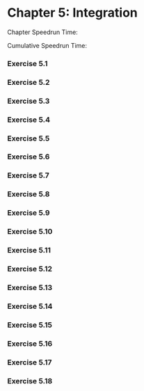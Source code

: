 # Chapter 5: Integration

Chapter Speedrun Time:

Cumulative Speedrun Time:

### Exercise 5.1



### Exercise 5.2



### Exercise 5.3



### Exercise 5.4



### Exercise 5.5



### Exercise 5.6



### Exercise 5.7



### Exercise 5.8



### Exercise 5.9



### Exercise 5.10



### Exercise 5.11



### Exercise 5.12



### Exercise 5.13



### Exercise 5.14



### Exercise 5.15



### Exercise 5.16



### Exercise 5.17



### Exercise 5.18



